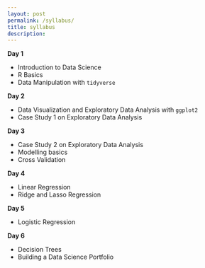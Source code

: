 ```yaml
---
layout: post
permalink: /syllabus/
title: syllabus
description: 
---
```


**Day 1**

* Introduction to Data Science
* R Basics
* Data Manipulation with `tidyverse`           


**Day 2**                 
* Data Visualization and Exploratory Data Analysis with `ggplot2`       
* Case Study 1 on Exploratory Data Analysis          

**Day 3**
* Case Study 2 on Exploratory Data Analysis             
* Modelling basics             
* Cross Validation            

**Day 4**
* Linear Regression        
* Ridge and Lasso Regression                 

**Day 5**
* Logistic Regression             

**Day 6**
* Decision Trees            
* Building a Data Science Portfolio           
          
          
